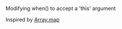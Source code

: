Modifying when() to accept a 'this' argument

Inspired by [Array.map](https://developer.mozilla.org/en-US/docs/Web/JavaScript/Reference/Global_Objects/Array/map)
